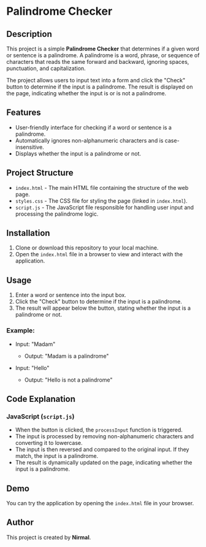 # Palindrome Checker

## Description

This project is a simple **Palindrome Checker** that determines if a given word or sentence is a palindrome. A palindrome is a word, phrase, or sequence of characters that reads the same forward and backward, ignoring spaces, punctuation, and capitalization.

The project allows users to input text into a form and click the "Check" button to determine if the input is a palindrome. The result is displayed on the page, indicating whether the input is or is not a palindrome.

## Features

- User-friendly interface for checking if a word or sentence is a palindrome.
- Automatically ignores non-alphanumeric characters and is case-insensitive.
- Displays whether the input is a palindrome or not.

## Project Structure

- `index.html` - The main HTML file containing the structure of the web page.
- `styles.css` - The CSS file for styling the page (linked in `index.html`).
- `script.js` - The JavaScript file responsible for handling user input and processing the palindrome logic.

## Installation

1. Clone or download this repository to your local machine.
2. Open the `index.html` file in a browser to view and interact with the application.

## Usage

1. Enter a word or sentence into the input box.
2. Click the "Check" button to determine if the input is a palindrome.
3. The result will appear below the button, stating whether the input is a palindrome or not.

### Example:

- Input: "Madam"
  - Output: "Madam is a palindrome"
  
- Input: "Hello"
  - Output: "Hello is not a palindrome"

## Code Explanation

### JavaScript (`script.js`)
- When the button is clicked, the `processInput` function is triggered.
- The input is processed by removing non-alphanumeric characters and converting it to lowercase.
- The input is then reversed and compared to the original input. If they match, the input is a palindrome.
- The result is dynamically updated on the page, indicating whether the input is a palindrome.

## Demo

You can try the application by opening the `index.html` file in your browser.

## Author

This project is created by **Nirmal**.

